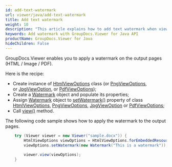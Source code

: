 ```yaml
---
id: add-text-watermark
url: viewer/java/add-text-watermark
title: Add text watermark
weight: 10
description: "This article explains how to add text watermark when viewing documents with GroupDocs.Viewer within your Java applications."
keywords: Add watermark with GroupDocs.Viewer for Java API
productName: GroupDocs.Viewer for Java
hideChildren: False
---
```

GroupDocs.Viewer enables you to apply a watermark on the output pages (HTML / Image / PDF).

Here is the recipe:

* Create instance of [HtmlViewOptions](https://apireference.groupdocs.com/viewer/java/com.groupdocs.viewer.options/HtmlViewOptions) class (or [PngViewOptions](https://apireference.groupdocs.com/viewer/java/com.groupdocs.viewer.options/PngViewOptions), or [JpgViewOption](https://apireference.groupdocs.com/viewer/java/com.groupdocs.viewer.options/JpgViewOptions), or [PdfViewOptions](https://apireference.groupdocs.com/viewer/java/com.groupdocs.viewer.options/PdfViewOptions));
* Create a [Watermark](https://apireference.groupdocs.com/viewer/java/com.groupdocs.viewer.options/Watermark) object and populate its properties;
* Assign [Watermark](https://apireference.groupdocs.com/viewer/java/com.groupdocs.viewer.options/Watermark) object to [setWatermark()](https://apireference.groupdocs.com/viewer/java/com.groupdocs.viewer.options/ViewOptions#setWatermark(com.groupdocs.viewer.options.Watermark)) property of class [HtmlViewOptions](https://apireference.groupdocs.com/viewer/java/com.groupdocs.viewer.options/HtmlViewOptions), [PngViewOptions](https://apireference.groupdocs.com/viewer/java/com.groupdocs.viewer.options/PngViewOptions), [JpgViewOption](https://apireference.groupdocs.com/viewer/java/com.groupdocs.viewer.options/JpgViewOptions) or [PdfViewOptions](https://apireference.groupdocs.com/viewer/java/com.groupdocs.viewer.options/PdfViewOptions);
* Call [view()](https://apireference.groupdocs.com/viewer/java/com.groupdocs.viewer/Viewer#view(com.groupdocs.viewer.options.ViewOptions)) method.

The following code sample shows how to apply the watermark to the output pages.

```java
    try (Viewer viewer = new Viewer("sample.docx")) {
        HtmlViewOptions viewOptions = HtmlViewOptions.forEmbeddedResources();
        viewOptions.setWatermark(new Watermark("This is a watermark"));
    
        viewer.view(viewOptions);
    }
```
